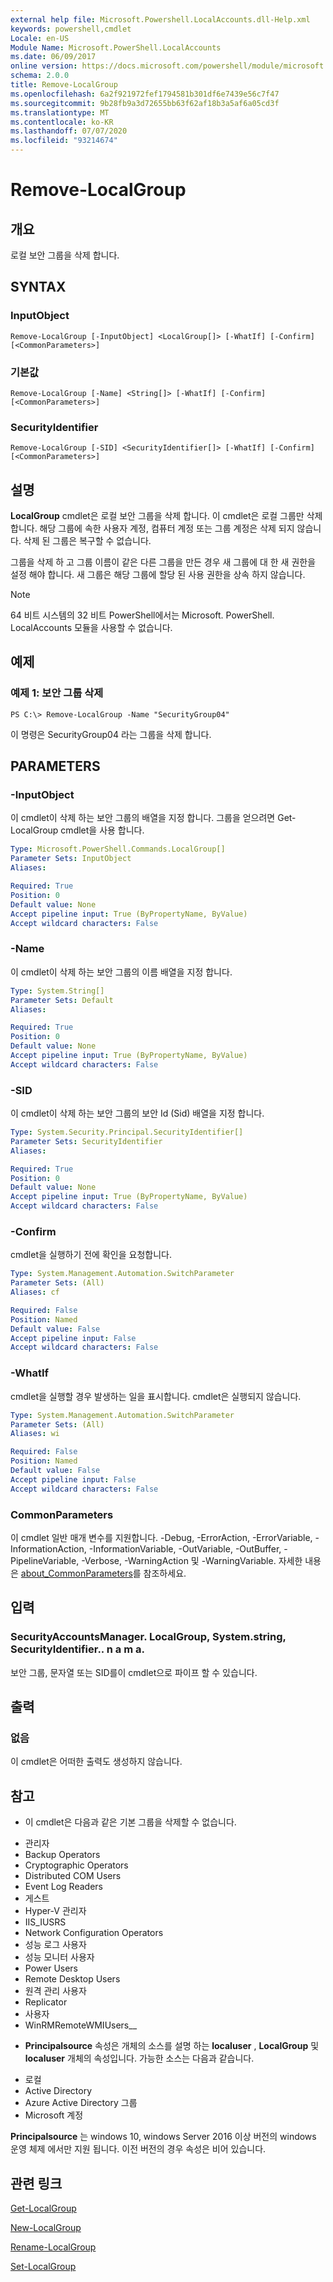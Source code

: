 ```yaml
---
external help file: Microsoft.Powershell.LocalAccounts.dll-Help.xml
keywords: powershell,cmdlet
Locale: en-US
Module Name: Microsoft.PowerShell.LocalAccounts
ms.date: 06/09/2017
online version: https://docs.microsoft.com/powershell/module/microsoft.powershell.localaccounts/remove-localgroup?view=powershell-5.1&WT.mc_id=ps-gethelp
schema: 2.0.0
title: Remove-LocalGroup
ms.openlocfilehash: 6a2f921972fef1794581b301df6e7439e56c7f47
ms.sourcegitcommit: 9b28fb9a3d72655bb63f62af18b3a5af6a05cd3f
ms.translationtype: MT
ms.contentlocale: ko-KR
ms.lasthandoff: 07/07/2020
ms.locfileid: "93214674"
---
```

# Remove-LocalGroup

## 개요
로컬 보안 그룹을 삭제 합니다.

## SYNTAX

### InputObject

```
Remove-LocalGroup [-InputObject] <LocalGroup[]> [-WhatIf] [-Confirm] [<CommonParameters>]
```

### 기본값

```
Remove-LocalGroup [-Name] <String[]> [-WhatIf] [-Confirm] [<CommonParameters>]
```

### SecurityIdentifier

```
Remove-LocalGroup [-SID] <SecurityIdentifier[]> [-WhatIf] [-Confirm] [<CommonParameters>]
```

## 설명
**LocalGroup** cmdlet은 로컬 보안 그룹을 삭제 합니다.
이 cmdlet은 로컬 그룹만 삭제 합니다.
해당 그룹에 속한 사용자 계정, 컴퓨터 계정 또는 그룹 계정은 삭제 되지 않습니다.
삭제 된 그룹은 복구할 수 없습니다.

그룹을 삭제 하 고 그룹 이름이 같은 다른 그룹을 만든 경우 새 그룹에 대 한 새 권한을 설정 해야 합니다.
새 그룹은 해당 그룹에 할당 된 사용 권한을 상속 하지 않습니다.

> [!NOTE]
> 64 비트 시스템의 32 비트 PowerShell에서는 Microsoft. PowerShell. LocalAccounts 모듈을 사용할 수 없습니다.

## 예제

### 예제 1: 보안 그룹 삭제

```
PS C:\> Remove-LocalGroup -Name "SecurityGroup04"
```

이 명령은 SecurityGroup04 라는 그룹을 삭제 합니다.

## PARAMETERS

### -InputObject
이 cmdlet이 삭제 하는 보안 그룹의 배열을 지정 합니다.
그룹을 얻으려면 Get-LocalGroup cmdlet을 사용 합니다.

```yaml
Type: Microsoft.PowerShell.Commands.LocalGroup[]
Parameter Sets: InputObject
Aliases:

Required: True
Position: 0
Default value: None
Accept pipeline input: True (ByPropertyName, ByValue)
Accept wildcard characters: False
```

### -Name
이 cmdlet이 삭제 하는 보안 그룹의 이름 배열을 지정 합니다.

```yaml
Type: System.String[]
Parameter Sets: Default
Aliases:

Required: True
Position: 0
Default value: None
Accept pipeline input: True (ByPropertyName, ByValue)
Accept wildcard characters: False
```

### -SID
이 cmdlet이 삭제 하는 보안 그룹의 보안 Id (Sid) 배열을 지정 합니다.

```yaml
Type: System.Security.Principal.SecurityIdentifier[]
Parameter Sets: SecurityIdentifier
Aliases:

Required: True
Position: 0
Default value: None
Accept pipeline input: True (ByPropertyName, ByValue)
Accept wildcard characters: False
```

### -Confirm
cmdlet을 실행하기 전에 확인을 요청합니다.

```yaml
Type: System.Management.Automation.SwitchParameter
Parameter Sets: (All)
Aliases: cf

Required: False
Position: Named
Default value: False
Accept pipeline input: False
Accept wildcard characters: False
```

### -WhatIf
cmdlet을 실행할 경우 발생하는 일을 표시합니다.
cmdlet은 실행되지 않습니다.

```yaml
Type: System.Management.Automation.SwitchParameter
Parameter Sets: (All)
Aliases: wi

Required: False
Position: Named
Default value: False
Accept pipeline input: False
Accept wildcard characters: False
```

### CommonParameters
이 cmdlet 일반 매개 변수를 지원합니다. -Debug, -ErrorAction, -ErrorVariable, -InformationAction, -InformationVariable, -OutVariable, -OutBuffer, -PipelineVariable, -Verbose, -WarningAction 및 -WarningVariable. 자세한 내용은 [about_CommonParameters](https://go.microsoft.com/fwlink/?LinkID=113216)를 참조하세요.

## 입력

### SecurityAccountsManager. LocalGroup, System.string, SecurityIdentifier.. n a m a.
보안 그룹, 문자열 또는 SID를이 cmdlet으로 파이프 할 수 있습니다.

## 출력

### 없음
이 cmdlet은 어떠한 출력도 생성하지 않습니다.

## 참고

* 이 cmdlet은 다음과 같은 기본 그룹을 삭제할 수 없습니다.

- 관리자
- Backup Operators
- Cryptographic Operators
- Distributed COM Users
- Event Log Readers
- 게스트
- Hyper-V 관리자
- IIS_IUSRS
- Network Configuration Operators
- 성능 로그 사용자
- 성능 모니터 사용자
- Power Users
- Remote Desktop Users
- 원격 관리 사용자
- Replicator
- 사용자
- WinRMRemoteWMIUsers__

* **Principalsource** 속성은 개체의 소스를 설명 하는 **localuser** , **LocalGroup** 및 **localuser** 개체의 속성입니다. 가능한 소스는 다음과 같습니다.

- 로컬
- Active Directory
- Azure Active Directory 그룹
- Microsoft 계정

**Principalsource** 는 windows 10, windows Server 2016 이상 버전의 windows 운영 체제 에서만 지원 됩니다. 이전 버전의 경우 속성은 비어 있습니다.

## 관련 링크

[Get-LocalGroup](Get-LocalGroup.md)

[New-LocalGroup](New-LocalGroup.md)

[Rename-LocalGroup](Rename-LocalGroup.md)

[Set-LocalGroup](Set-LocalGroup.md)
